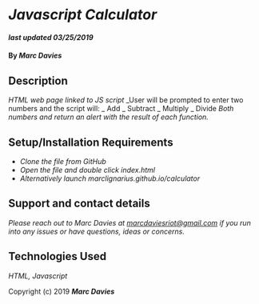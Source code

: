 # _Javascript Calculator_

#### _last updated 03/25/2019_

#### By _**Marc Davies**_

## Description

_HTML web page linked to JS script_
_User will be prompted to enter two numbers and the script will:
_ Add
_ Subtract
_ Multiply
_ Divide
_Both numbers and return an alert with the result of each function._

## Setup/Installation Requirements

* _Clone the file from GitHub_
* _Open the file and double click index.html_
* _Alternatively launch marclignarius.github.io/calculator_

## Support and contact details

_Please reach out to Marc Davies at marcdaviesriot@gmail.com if you run into any issues or have questions, ideas or concerns._

## Technologies Used

_HTML, Javascript_

Copyright (c) 2019 **_Marc Davies_**
